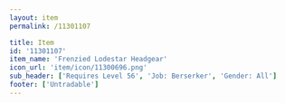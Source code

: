 ```yaml
---
layout: item
permalink: /11301107

title: Item
id: '11301107'
item_name: 'Frenzied Lodestar Headgear'
icon_url: 'item/icon/11300696.png'
sub_header: ['Requires Level 56', 'Job: Berserker', 'Gender: All']
footer: ['Untradable']
---
```


